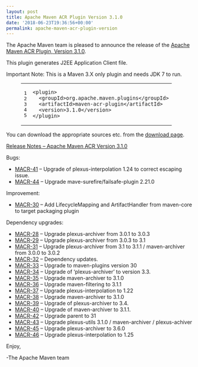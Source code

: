 ```yaml
---
layout: post
title: Apache Maven ACR Plugin Version 3.1.0
date: '2018-06-23T19:36:56+00:00'
permalink: apache-maven-acr-plugin-version
---
```

<div class="entry-content"><p>The Apache Maven team is pleased to announce the release of the
<a href="http://maven.apache.org/plugins/maven-acr-plugin">Apache Maven ACR Plugin, Version 3.1.0</a>.</p>

<p>This plugin generates J2EE Application Client file.</p>

<p>Important Note: This is a Maven 3.X only plugin and needs JDK 7 to run.</p>

<figure class='code'><figcaption><span></span></figcaption><div class="highlight"><table><tr><td class="gutter"><pre class="line-numbers"><span class='line-number'>1</span>
<span class='line-number'>2</span>
<span class='line-number'>3</span>
<span class='line-number'>4</span>
<span class='line-number'>5</span>
</pre></td><td class='code'><pre><code class='xml'><span class='line'><span class="nt">&lt;plugin&gt;</span>
</span><span class='line'>  <span class="nt">&lt;groupId&gt;</span>org.apache.maven.plugins<span class="nt">&lt;/groupId&gt;</span>
</span><span class='line'>  <span class="nt">&lt;artifactId&gt;</span>maven-acr-plugin<span class="nt">&lt;/artifactId&gt;</span>
</span><span class='line'>  <span class="nt">&lt;version&gt;</span>3.1.0<span class="nt">&lt;/version&gt;</span>
</span><span class='line'><span class="nt">&lt;/plugin&gt;</span>
</span></code></pre></td></tr></table></div></figure>


<p>You can download the appropriate sources etc. from the <a href="https://maven.apache.org/plugins/maven-acr-plugin/download.cgi">download page</a>.</p>

<!-- more -->


<p><a href="https://issues.apache.org/jira/secure/ReleaseNote.jspa?projectId=12317020&amp;version=12334755">Release Notes &ndash; Apache Maven ACR Version 3.1.0</a></p>

<p>Bugs:</p>

<ul>
<li><a href="https://issues.apache.org/jira/browse/MACR-41">MACR-41</a> &ndash; Upgrade of plexus-interpolation 1.24 to correct escaping issue.</li>
<li><a href="https://issues.apache.org/jira/browse/MACR-44">MACR-44</a> &ndash; Upgrade mave-surefire/failsafe-plugin 2.21.0</li>
</ul>


<p>Improvement:</p>

<ul>
<li><a href="https://issues.apache.org/jira/browse/MACR-30">MACR-30</a> &ndash; Add LifecycleMapping and ArtifactHandler from maven-core to target packaging plugin</li>
</ul>


<p>Dependency upgrades:</p>

<ul>
<li><a href="https://issues.apache.org/jira/browse/MACR-28">MACR-28</a> &ndash; Upgrade plexus-archiver from 3.0.1 to 3.0.3</li>
<li><a href="https://issues.apache.org/jira/browse/MACR-29">MACR-29</a> &ndash; Upgrade plexus-archiver from 3.0.3 to 3.1</li>
<li><a href="https://issues.apache.org/jira/browse/MACR-31">MACR-31</a> &ndash; Upgrade plexus-archiver from 3.1 to 3.1.1 / maven-archiver from 3.0.0 to 3.0.2</li>
<li><a href="https://issues.apache.org/jira/browse/MACR-32">MACR-32</a> &ndash; Dependency updates.</li>
<li><a href="https://issues.apache.org/jira/browse/MACR-33">MACR-33</a> &ndash; Upgrade to maven-plugins version 30</li>
<li><a href="https://issues.apache.org/jira/browse/MACR-34">MACR-34</a> &ndash; Upgrade of &lsquo;plexus-archiver&rsquo; to version 3.3.</li>
<li><a href="https://issues.apache.org/jira/browse/MACR-35">MACR-35</a> &ndash; Upgrade maven-archiver to 3.1.0</li>
<li><a href="https://issues.apache.org/jira/browse/MACR-36">MACR-36</a> &ndash; Upgrade maven-filtering to 3.1.1</li>
<li><a href="https://issues.apache.org/jira/browse/MACR-37">MACR-37</a> &ndash; Upgrade plexus-interpolation to 1.22</li>
<li><a href="https://issues.apache.org/jira/browse/MACR-38">MACR-38</a> &ndash; Upgrade maven-archiver to 3.1.0</li>
<li><a href="https://issues.apache.org/jira/browse/MACR-39">MACR-39</a> &ndash; Upgrade of plexus-archiver to 3.4.</li>
<li><a href="https://issues.apache.org/jira/browse/MACR-40">MACR-40</a> &ndash; Upgrade of maven-archiver to 3.1.1.</li>
<li><a href="https://issues.apache.org/jira/browse/MACR-42">MACR-42</a> &ndash; Upgrade parent to 31</li>
<li><a href="https://issues.apache.org/jira/browse/MACR-43">MACR-43</a> &ndash; Upgrade plexus-utils 3.1.0 / maven-archiver / plexus-achiver</li>
<li><a href="https://issues.apache.org/jira/browse/MACR-45">MACR-45</a> &ndash; Upgrade plexus-archiver to 3.6.0</li>
<li><a href="https://issues.apache.org/jira/browse/MACR-46">MACR-46</a> &ndash; Upgrade plexus-interpolation to 1.25</li>
</ul>


<p>Enjoy,</p>

<p>-The Apache Maven team</p>
</div>
